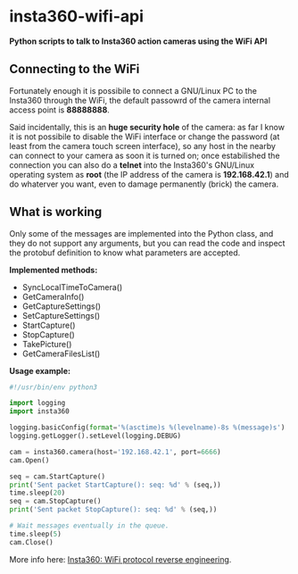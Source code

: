 # insta360-wifi-api

**Python scripts to talk to Insta360 action cameras using the WiFi API**

## Connecting to the WiFi

Fortunately enough it is possibile to connect a GNU/Linux PC to 
the Insta360 through the WiFi, the default passowrd of the 
camera internal access point is **88888888**.

Said incidentally, this is an **huge security hole** of the 
camera: as far I know it is not possibile to disable the WiFi 
interface or change the password (at least from the camera touch 
screen interface), so any host in the nearby can connect to your 
camera as soon it is turned on; once estabilished the connection 
you can also do a **telnet** into the Insta360's GNU/Linux 
operating system as **root** (the IP address of the camera is 
**192.168.42.1**) and do whaterver you want, even to damage 
permanently (brick) the camera.

## What is working

Only some of the messages are implemented into the Python
class, and they do not support any arguments, but you can
read the code and inspect the protobuf definition to know
what parameters are accepted.

**Implemented methods:**

* SyncLocalTimeToCamera()
* GetCameraInfo()
* GetCaptureSettings()
* SetCaptureSettings()
* StartCapture()
* StopCapture()
* TakePicture()
* GetCameraFilesList()

**Usage example:**

```python
#!/usr/bin/env python3

import logging
import insta360

logging.basicConfig(format='%(asctime)s %(levelname)-8s %(message)s')
logging.getLogger().setLevel(logging.DEBUG)

cam = insta360.camera(host='192.168.42.1', port=6666)
cam.Open()

seq = cam.StartCapture()
print('Sent packet StartCapture(): seq: %d' % (seq,))
time.sleep(20)
seq = cam.StopCapture()
print('Sent packet StopCapture(): seq: %d' % (seq,))

# Wait messages eventually in the queue.
time.sleep(5)
cam.Close()
```

More info here: [Insta360: WiFi protocol reverse engineering](https://www.rigacci.org/wiki/doku.php/doc/appunti/hardware/insta360_one_rs_wifi_reverse_engineering).
